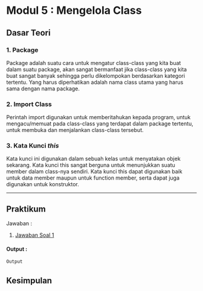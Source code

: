 # Modul 5 : Mengelola Class

## Dasar Teori

### 1. Package
<p>Package adalah suatu cara untuk mengatur class-class yang kita buat dalam suatu package, akan sangat bermanfaat jika class-class yang kita buat sangat banyak sehingga perlu dikelompokan berdasarkan kategori tertentu. Yang harus diperhatikan adalah nama class utama yang harus sama dengan nama package.</p>

### 2. Import Class
<p>Perintah import digunakan untuk memberitahukan kepada program, untuk mengacu/memuat pada class-class yang terdapat dalam package tertentu, untuk membuka dan menjalankan class-class tersebut.</p>

### 3. Kata Kunci _this_
<p>Kata kunci ini digunakan dalam sebuah kelas untuk menyatakan objek sekarang. Kata kunci this sangat berguna untuk menunjukkan suatu member dalam class-nya sendiri. Kata kunci this dapat digunakan baik untuk data member maupun untuk function member, serta dapat juga digunakan untuk konstruktor.</p>

<hr>

## Praktikum
Jawaban :
1. [Jawaban Soal 1](https://github.com/HaiNyore/20104099_Rasyid-Ramadhani_S1SEA_Pemrograman2/tree/modul5/src/com/Rasyid/modul5/latihan)


#### Output :
```java
Output
```
## Kesimpulan

